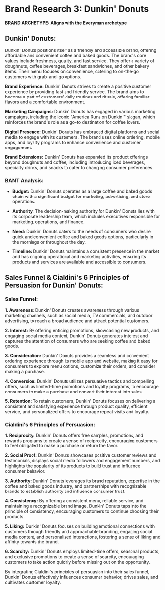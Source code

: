 # Brand Research 3: Dunkin' Donuts

**BRAND ARCHETYPE: Aligns with the Everyman archetype**

## Dunkin' Donuts:

Dunkin' Donuts positions itself as a friendly and accessible brand, offering affordable and convenient coffee and baked goods. The brand's core values include freshness, quality, and fast service. They offer a variety of doughnuts, coffee beverages, breakfast sandwiches, and other bakery items. Their menu focuses on convenience, catering to on-the-go customers with grab-and-go options. 

**Brand Experience:**
Dunkin' Donuts strives to create a positive customer experience by providing fast and friendly service. The brand aims to become a part of customers' daily routines and rituals, offering familiar flavors and a comfortable environment.

**Marketing Campaigns:**
 Dunkin' Donuts has engaged in various marketing campaigns, including the iconic "America Runs on Dunkin'" slogan, which reinforces the brand's role as a go-to destination for coffee lovers.

**Digital Presence:**
Dunkin' Donuts has embraced digital platforms and social media to engage with its customers. The brand uses online ordering, mobile apps, and loyalty programs to enhance convenience and customer engagement.

**Brand Extensions:** 
Dunkin' Donuts has expanded its product offerings beyond doughnuts and coffee, including introducing iced beverages, specialty drinks, and snacks to cater to changing consumer preferences.

### BANT Analysis:


- **Budget:**
 Dunkin' Donuts operates as a large coffee and baked goods chain with a significant budget for marketing, advertising, and store operations.

- **Authority:** 
The decision-making authority for Dunkin' Donuts lies with its corporate leadership team, which includes executives responsible for marketing, operations, and finance.

- **Need:** 
Dunkin' Donuts caters to the needs of consumers who desire quick and convenient coffee and baked goods options, particularly in the mornings or throughout the day.

- **Timeline:**
 Dunkin' Donuts maintains a consistent presence in the market and has ongoing operational and marketing activities, ensuring its products and services are available and accessible to consumers.

## Sales Funnel & Cialdini's 6 Principles of Persuasion for Dunkin' Donuts:

### Sales Funnel:

**1. Awareness:** Dunkin' Donuts creates awareness through various marketing channels, such as social media, TV commercials, and outdoor advertising, to reach a broad audience and attract potential customers.

**2. Interest:** By offering enticing promotions, showcasing new products, and engaging social media content, Dunkin' Donuts generates interest and captures the attention of consumers who are seeking coffee and baked goods.

**3. Consideration:** Dunkin' Donuts provides a seamless and convenient ordering experience through its mobile app and website, making it easy for consumers to explore menu options, customize their orders, and consider making a purchase.

**4. Conversion:** Dunkin' Donuts utilizes persuasive tactics and compelling offers, such as limited-time promotions and loyalty programs, to encourage consumers to make a purchase and convert their interest into sales.

**5. Retention:** To retain customers, Dunkin' Donuts focuses on delivering a consistent and satisfying experience through product quality, efficient service, and personalized offers to encourage repeat visits and loyalty.

### Cialdini's 6 Principles of Persuasion:

**1. Reciprocity:** Dunkin' Donuts offers free samples, promotions, and rewards programs to create a sense of reciprocity, encouraging customers to feel obligated to make a purchase or return the favor.

**2. Social Proof:** Dunkin' Donuts showcases positive customer reviews and testimonials, displays social media followers and engagement numbers, and highlights the popularity of its products to build trust and influence consumer behavior.

**3. Authority:** Dunkin' Donuts leverages its brand reputation, expertise in the coffee and baked goods industry, and partnerships with recognizable brands to establish authority and influence consumer trust.

**4. Consistency:** By offering a consistent menu, reliable service, and maintaining a recognizable brand image, Dunkin' Donuts taps into the principle of consistency, encouraging customers to continue choosing their products.

**5. Liking:** Dunkin' Donuts focuses on building emotional connections with customers through friendly and approachable branding, engaging social media content, and personalized interactions, fostering a sense of liking and affinity towards the brand.

**6. Scarcity:** Dunkin' Donuts employs limited-time offers, seasonal products, and exclusive promotions to create a sense of scarcity, encouraging customers to take action quickly before missing out on the opportunity.

By integrating Cialdini's principles of persuasion into their sales funnel, Dunkin' Donuts effectively influences consumer behavior, drives sales, and cultivates customer loyalty.